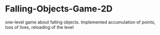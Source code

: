# Falling-Objects-Game-2D
one-level game about falling objects. Implemented accumulation of points, loss of lives, reloading of the level
